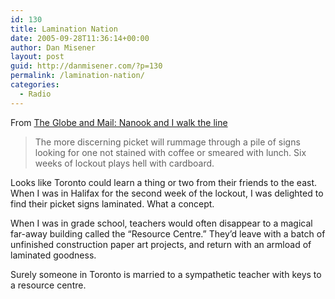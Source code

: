 ```yaml
---
id: 130
title: Lamination Nation
date: 2005-09-28T11:36:14+00:00
author: Dan Misener
layout: post
guid: http://danmisener.com/?p=130
permalink: /lamination-nation/
categories:
  - Radio
---
```

From [The Globe and Mail: Nanook and I walk the line](http://www.theglobeandmail.com/servlet/ArticleNews/TPStory/LAC/20050927/FACTS27/TPComment/Features)

> The more discerning picket will rummage through a pile of signs looking for one not stained with coffee or smeared with lunch. Six weeks of lockout plays hell with cardboard.

Looks like Toronto could learn a thing or two from their friends to the east. When I was in Halifax for the second week of the lockout, I was delighted to find their picket signs laminated. What a concept.

When I was in grade school, teachers would often disappear to a magical far-away building called the &#8220;Resource Centre.&#8221; They&#8217;d leave with a batch of unfinished construction paper art projects, and return with an armload of laminated goodness.

Surely someone in Toronto is married to a sympathetic teacher with keys to a resource centre.
